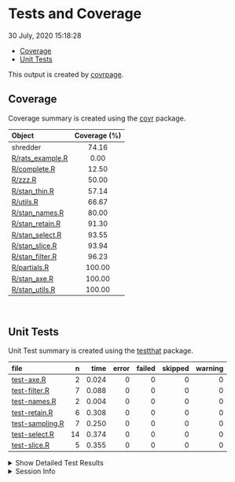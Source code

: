 Tests and Coverage
================
30 July, 2020 15:18:28

  - [Coverage](#coverage)
  - [Unit Tests](#unit-tests)

This output is created by
[covrpage](https://github.com/metrumresearchgroup/covrpage).

## Coverage

Coverage summary is created using the
[covr](https://github.com/r-lib/covr) package.

| Object                                   | Coverage (%) |
| :--------------------------------------- | :----------: |
| shredder                                 |    74.16     |
| [R/rats\_example.R](../R/rats_example.R) |     0.00     |
| [R/complete.R](../R/complete.R)          |    12.50     |
| [R/zzz.R](../R/zzz.R)                    |    50.00     |
| [R/stan\_thin.R](../R/stan_thin.R)       |    57.14     |
| [R/utils.R](../R/utils.R)                |    66.67     |
| [R/stan\_names.R](../R/stan_names.R)     |    80.00     |
| [R/stan\_retain.R](../R/stan_retain.R)   |    91.30     |
| [R/stan\_select.R](../R/stan_select.R)   |    93.55     |
| [R/stan\_slice.R](../R/stan_slice.R)     |    93.94     |
| [R/stan\_filter.R](../R/stan_filter.R)   |    96.23     |
| [R/partials.R](../R/partials.R)          |    100.00    |
| [R/stan\_axe.R](../R/stan_axe.R)         |    100.00    |
| [R/stan\_utils.R](../R/stan_utils.R)     |    100.00    |

<br>

## Unit Tests

Unit Test summary is created using the
[testthat](https://github.com/r-lib/testthat) package.

| file                                        |  n |  time | error | failed | skipped | warning |
| :------------------------------------------ | -: | ----: | ----: | -----: | ------: | ------: |
| [test-axe.R](testthat/test-axe.R)           |  2 | 0.024 |     0 |      0 |       0 |       0 |
| [test-filter.R](testthat/test-filter.R)     |  7 | 0.088 |     0 |      0 |       0 |       0 |
| [test-names.R](testthat/test-names.R)       |  2 | 0.004 |     0 |      0 |       0 |       0 |
| [test-retain.R](testthat/test-retain.R)     |  6 | 0.308 |     0 |      0 |       0 |       0 |
| [test-sampling.R](testthat/test-sampling.R) |  7 | 0.250 |     0 |      0 |       0 |       0 |
| [test-select.R](testthat/test-select.R)     | 14 | 0.374 |     0 |      0 |       0 |       0 |
| [test-slice.R](testthat/test-slice.R)       |  5 | 0.355 |     0 |      0 |       0 |       0 |

<details closed>

<summary> Show Detailed Test Results </summary>

| file                                            | context  | test                               | status | n |  time |
| :---------------------------------------------- | :------- | :--------------------------------- | :----- | -: | ----: |
| [test-axe.R](testthat/test-axe.R#L11)           | axe      | axe elements: no fit\_instance     | PASS   | 1 | 0.021 |
| [test-axe.R](testthat/test-axe.R#L16)           | axe      | axe elements: no stanmodel         | PASS   | 1 | 0.003 |
| [test-filter.R](testthat/test-filter.R#L9)      | filter   | filters: default                   | PASS   | 1 | 0.017 |
| [test-filter.R](testthat/test-filter.R#L14)     | filter   | filters: not permuted              | PASS   | 1 | 0.010 |
| [test-filter.R](testthat/test-filter.R#L18)     | filter   | filters: not permuted              | PASS   | 1 | 0.010 |
| [test-filter.R](testthat/test-filter.R#L23)     | filter   | filters: indexed name              | PASS   | 1 | 0.012 |
| [test-filter.R](testthat/test-filter.R#L30)     | filter   | filters: compound query            | PASS   | 1 | 0.010 |
| [test-filter.R](testthat/test-filter.R#L34)     | filter   | filters: no samples                | PASS   | 1 | 0.006 |
| [test-filter.R](testthat/test-filter.R#L38)     | filter   | filters: invalid pars              | PASS   | 1 | 0.023 |
| [test-names.R](testthat/test-names.R#L9)        | names    | names: default                     | PASS   | 1 | 0.003 |
| [test-names.R](testthat/test-names.R#L14)       | names    | names: expand                      | PASS   | 1 | 0.001 |
| [test-retain.R](testthat/test-retain.R#L8)      | retain   | retain: default                    | PASS   | 1 | 0.002 |
| [test-retain.R](testthat/test-retain.R#L13)     | retain   | retain: null                       | PASS   | 1 | 0.291 |
| [test-retain.R](testthat/test-retain.R#L18)     | retain   | retain: single                     | PASS   | 1 | 0.002 |
| [test-retain.R](testthat/test-retain.R#L23)     | retain   | retain: multiple                   | PASS   | 1 | 0.002 |
| [test-retain.R](testthat/test-retain.R#L28)     | retain   | retain: all                        | PASS   | 1 | 0.001 |
| [test-retain.R](testthat/test-retain.R#L32)     | retain   | retain: bad                        | PASS   | 1 | 0.010 |
| [test-sampling.R](testthat/test-sampling.R#L10) | sampling | slice: default                     | PASS   | 1 | 0.219 |
| [test-sampling.R](testthat/test-sampling.R#L15) | sampling | slice: no warmup                   | PASS   | 1 | 0.002 |
| [test-sampling.R](testthat/test-sampling.R#L21) | sampling | slice: bad indexs                  | PASS   | 2 | 0.008 |
| [test-sampling.R](testthat/test-sampling.R#L32) | sampling | thinning: thin\_n                  | PASS   | 1 | 0.005 |
| [test-sampling.R](testthat/test-sampling.R#L37) | sampling | thinning: thin\_frac               | PASS   | 1 | 0.013 |
| [test-sampling.R](testthat/test-sampling.R#L42) | sampling | thinning: no warmup                | PASS   | 1 | 0.003 |
| [test-select.R](testthat/test-select.R#L6)      | select   | names: no pars                     | PASS   | 1 | 0.002 |
| [test-select.R](testthat/test-select.R#L11)     | select   | names: single par                  | PASS   | 1 | 0.002 |
| [test-select.R](testthat/test-select.R#L16)     | select   | names: multiple pars               | PASS   | 1 | 0.002 |
| [test-select.R](testthat/test-select.R#L21)     | select   | names: par index                   | PASS   | 1 | 0.002 |
| [test-select.R](testthat/test-select.R#L26)     | select   | names: character pars              | PASS   | 1 | 0.002 |
| [test-select.R](testthat/test-select.R#L33)     | select   | names: regex character pars        | PASS   | 1 | 0.002 |
| [test-select.R](testthat/test-select.R#L40)     | select   | names: remove summary              | PASS   | 1 | 0.332 |
| [test-select.R](testthat/test-select.R#L48)     | select   | partials: no pars                  | PASS   | 1 | 0.004 |
| [test-select.R](testthat/test-select.R#L53)     | select   | partials: starts\_with             | PASS   | 1 | 0.004 |
| [test-select.R](testthat/test-select.R#L58)     | select   | partials: ends\_with               | PASS   | 1 | 0.004 |
| [test-select.R](testthat/test-select.R#L63)     | select   | partials: starts\_contains         | PASS   | 1 | 0.005 |
| [test-select.R](testthat/test-select.R#L68)     | select   | partials: mixed                    | PASS   | 1 | 0.005 |
| [test-select.R](testthat/test-select.R#L73)     | select   | partials: par regex index          | PASS   | 1 | 0.004 |
| [test-select.R](testthat/test-select.R#L78)     | select   | partials: par regex multiple index | PASS   | 1 | 0.004 |
| [test-slice.R](testthat/test-slice.R#L7)        | slice    | slice: empty                       | PASS   | 1 | 0.339 |
| [test-slice.R](testthat/test-slice.R#L12)       | slice    | slice: single                      | PASS   | 1 | 0.004 |
| [test-slice.R](testthat/test-slice.R#L17)       | slice    | slice: single no warmup            | PASS   | 1 | 0.003 |
| [test-slice.R](testthat/test-slice.R#L22)       | slice    | slice: vector                      | PASS   | 1 | 0.005 |
| [test-slice.R](testthat/test-slice.R#L27)       | slice    | slice: reset permut                | PASS   | 1 | 0.004 |

</details>

<details>

<summary> Session Info </summary>

| Field    | Value                             |                                                                                                                                                                                                                                                                  |
| :------- | :-------------------------------- | :--------------------------------------------------------------------------------------------------------------------------------------------------------------------------------------------------------------------------------------------------------------- |
| Version  | R version 4.0.2 (2020-06-22)      |                                                                                                                                                                                                                                                                  |
| Platform | x86\_64-apple-darwin17.0 (64-bit) | <a href="https://github.com/yonicd/shredder/commit/25bcfc73f35fc6ba0c5546ce17894831f66a12c9/checks" target="_blank"><span title="Built on Github Actions">![](https://github.com/metrumresearchgroup/covrpage/blob/actions/inst/logo/gh.png?raw=true)</span></a> |
| Running  | macOS Catalina 10.15.6            |                                                                                                                                                                                                                                                                  |
| Language | en\_US                            |                                                                                                                                                                                                                                                                  |
| Timezone | UTC                               |                                                                                                                                                                                                                                                                  |

| Package  | Version |
| :------- | :------ |
| testthat | 2.3.2   |
| covr     | 3.3.2   |
| covrpage | 0.0.71  |

</details>

<!--- Final Status : pass --->
